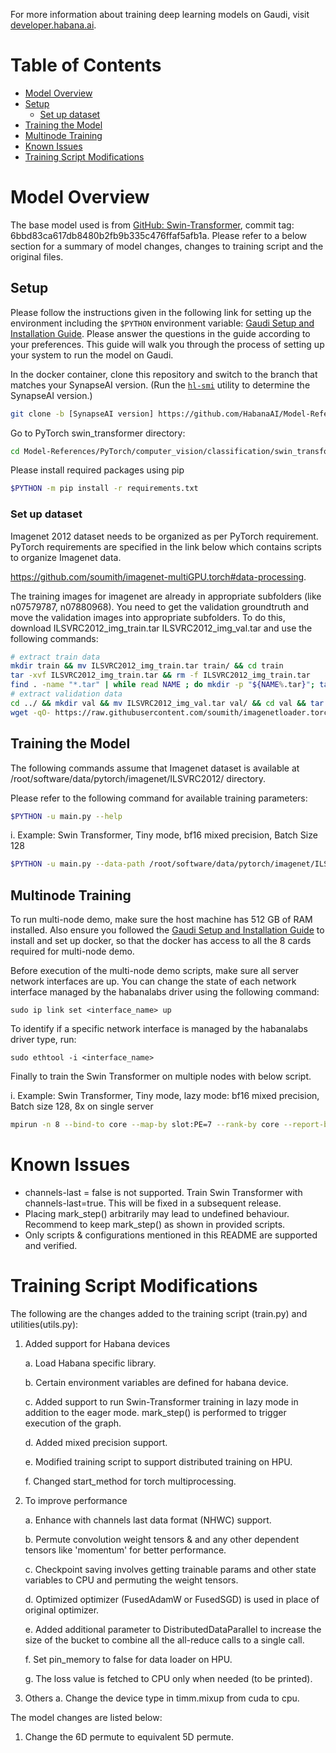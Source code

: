
For more information about training deep learning models on Gaudi, visit [developer.habana.ai](https://developer.habana.ai/resources/).

# Table of Contents
- [Model Overview](#model-overview)
- [Setup](#setup)
  - [Set up dataset](#set-up-dataset)
- [Training the Model](#training-the-model)
- [Multinode Training](#multinode-training)
- [Known Issues](#known-issues)
- [Training Script Modifications](#training-script-modifications)


# Model Overview
The base model used is from [GitHub: Swin-Transformer](https://github.com/microsoft/Swin-Transformer#introduction), commit tag: 6bbd83ca617db8480b2fb9b335c476ffaf5afb1a. Please refer to a below section for a summary of model changes, changes to training script and the original files.

## Setup
Please follow the instructions given in the following link for setting up the
environment including the `$PYTHON` environment variable: [Gaudi Setup and
Installation Guide](https://github.com/HabanaAI/Setup_and_Install). Please
answer the questions in the guide according to your preferences. This guide will
walk you through the process of setting up your system to run the model on
Gaudi.

In the docker container, clone this repository and switch to the branch that
matches your SynapseAI version. (Run the
[`hl-smi`](https://docs.habana.ai/en/latest/System_Management_Tools_Guide/System_Management_Tools.html#hl-smi-utility-options)
utility to determine the SynapseAI version.)

```bash
git clone -b [SynapseAI version] https://github.com/HabanaAI/Model-References
```
Go to PyTorch swin_transformer directory:
```bash
cd Model-References/PyTorch/computer_vision/classification/swin_transformer
```
Please install required packages using pip
```bash
$PYTHON -m pip install -r requirements.txt
```
### Set up dataset

Imagenet 2012 dataset needs to be organized as per PyTorch requirement. PyTorch requirements are specified in the link below which contains scripts to organize Imagenet data.

https://github.com/soumith/imagenet-multiGPU.torch#data-processing.

The training images for imagenet are already in appropriate subfolders (like n07579787, n07880968).
You need to get the validation groundtruth and move the validation images into appropriate subfolders.
To do this, download ILSVRC2012_img_train.tar ILSVRC2012_img_val.tar and use the following commands:
```bash
# extract train data
mkdir train && mv ILSVRC2012_img_train.tar train/ && cd train
tar -xvf ILSVRC2012_img_train.tar && rm -f ILSVRC2012_img_train.tar
find . -name "*.tar" | while read NAME ; do mkdir -p "${NAME%.tar}"; tar -xvf "${NAME}" -C "${NAME%.tar}"; rm -f "${NAME}"; done
# extract validation data
cd ../ && mkdir val && mv ILSVRC2012_img_val.tar val/ && cd val && tar -xvf ILSVRC2012_img_val.tar
wget -qO- https://raw.githubusercontent.com/soumith/imagenetloader.torch/master/valprep.sh | bash
```
## Training the Model

The following commands assume that Imagenet dataset is available at /root/software/data/pytorch/imagenet/ILSVRC2012/ directory.

Please refer to the following command for available training parameters:
```bash
$PYTHON -u main.py --help
```
i. Example: Swin Transformer, Tiny mode, bf16 mixed precision, Batch Size 128
```bash
$PYTHON -u main.py --data-path /root/software/data/pytorch/imagenet/ILSVRC2012/ --batch-size 128 --mode lazy --cfg ./configs/swin_tiny_patch4_window7_224.yaml --hmp --hmp-bf16 ops_bf16_swin_transformer.txt --hmp-fp32 ops_fp32_swin_transformer.txt
```


## Multinode Training
To run multi-node demo, make sure the host machine has 512 GB of RAM installed.
Also ensure you followed the [Gaudi Setup and
Installation Guide](https://github.com/HabanaAI/Setup_and_Install) to install and set up docker,
so that the docker has access to all the 8 cards required for multi-node demo.

Before execution of the multi-node demo scripts, make sure all server network interfaces are up. You can change the state of each network interface managed by the habanalabs driver using the following command:
```
sudo ip link set <interface_name> up
```
To identify if a specific network interface is managed by the habanalabs driver type, run:
```
sudo ethtool -i <interface_name>
```

Finally to train the Swin Transformer on multiple nodes with below script.

i. Example: Swin Transformer, Tiny mode, lazy mode: bf16 mixed precision, Batch size 128, 8x on single server
```bash
mpirun -n 8 --bind-to core --map-by slot:PE=7 --rank-by core --report-bindings --allow-run-as-root $PYTHON -u main.py --data-path /root/software/data/pytorch/imagenet/ILSVRC2012/ --batch-size 128 --mode lazy --cfg ./configs/swin_tiny_patch4_window7_224.yaml --hmp --hmp-bf16 ops_bf16_swin_transformer.txt --hmp-fp32 ops_fp32_swin_transformer.txt
```

# Known Issues
- channels-last = false is not supported. Train Swin Transformer with channels-last=true. This will be fixed in a subsequent release.
- Placing mark_step() arbitrarily may lead to undefined behaviour. Recommend to keep mark_step() as shown in provided scripts.
- Only scripts & configurations mentioned in this README are supported and verified.

# Training Script Modifications
The following are the changes added to the training script (train.py) and utilities(utils.py):

1. Added support for Habana devices

   a. Load Habana specific library.

   b. Certain environment variables are defined for habana device.

   c. Added support to run Swin-Transformer training in lazy mode in addition to the eager mode.
    mark_step() is performed to trigger execution of the graph.

   d. Added mixed precision support.

   e. Modified training script to support distributed training on HPU.

   f. Changed start_method for torch multiprocessing.


2. To improve performance

   a. Enhance with channels last data format (NHWC) support.

   b. Permute convolution weight tensors & and any other dependent tensors like 'momentum' for better performance.

   c. Checkpoint saving involves getting trainable params and other state variables to CPU and permuting the weight tensors.

   d. Optimized optimizer (FusedAdamW or FusedSGD) is used in place of original optimizer.

   e. Added additional parameter to DistributedDataParallel to increase the size of the bucket to combine all the all-reduce calls to a single call.

   f. Set pin_memory to false for data loader on HPU.

   g. The loss value is fetched to CPU only when needed (to be printed).

3. Others
   a. Change the device type in timm.mixup from cuda to cpu.


The model changes are listed below:
1. Change the 6D permute to equivalent 5D permute.
